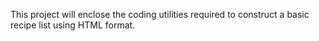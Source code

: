 This project will enclose the coding utilities required to construct a basic recipe list using HTML format.